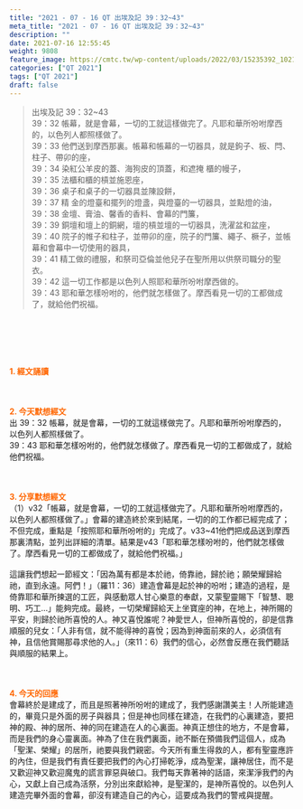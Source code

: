 ```yaml
---
title: "2021 - 07 - 16 QT 出埃及記 39：32~43"
meta_title: "2021 - 07 - 16 QT 出埃及記 39：32~43"
description: ""
date: 2021-07-16 12:55:45
weight: 9808
feature_image: https://cmtc.tw/wp-content/uploads/2022/03/15235392_10211799862337740_180693556567566654_o-1.webp
categories: ["QT 2021"]
tags: ["QT 2021"]
draft: false
---
```


<blockquote>出埃及記 39：32~43<br />
39：32 帳幕，就是會幕，一切的工就這樣做完了。凡耶和華所吩咐摩西的，以色列人都照樣做了。<br />
39：33 他們送到摩西那裏。帳幕和帳幕的一切器具，就是鉤子、板、閂、柱子、帶卯的座，<br />
39：34 染紅公羊皮的蓋、海狗皮的頂蓋，和遮掩 櫃的幔子，<br />
39：35 法櫃和櫃的槓並施恩座，<br />
39：36 桌子和桌子的一切器具並陳設餅，<br />
39：37 精 金的燈臺和擺列的燈盞，與燈臺的一切器具，並點燈的油，<br />
39：38 金壇、膏油、馨香的香料、會幕的門簾，<br />
39：39 銅壇和壇上的銅網，壇的槓並壇的一切器具，洗濯盆和盆座，<br />
39：40 院子的帷子和柱子，並帶卯的座，院子的門簾、繩子、橛子，並帳幕和會幕中一切使用的器具，<br />
39：41 精工做的禮服，和祭司亞倫並他兒子在聖所用以供祭司職分的聖衣。<br />
39：42 這一切工作都是以色列人照耶和華所吩咐摩西做的。<br />
39：43 耶和華怎樣吩咐的，他們就怎樣做了。摩西看見一切的工都做成了，就給他們祝福。</blockquote><br />
&nbsp;<br />
<br />
&nbsp;<br />
<br />
<span style="color: #ff6600;"><strong>1. </strong><strong>經文誦讀</strong></span><br />
<br />
<span style="color: #ff6600;"><strong> </strong></span><br />
<br />
<span style="color: #ff6600;"><strong>2. 今天默想</strong><strong>經文<br />
</strong></span>出 39：32 帳幕，就是會幕，一切的工就這樣做完了。凡耶和華所吩咐摩西的，以色列人都照樣做了。<br />
39：43 耶和華怎樣吩咐的，他們就怎樣做了。摩西看見一切的工都做成了，就給他們祝福。<br />
<br />
&nbsp;<br />
<br />
<span style="color: #ff6600;"><strong>3. 分享默想經文<br />
</strong></span>（1）v32「帳幕，就是會幕，一切的工就這樣做完了。凡耶和華所吩咐摩西的，以色列人都照樣做了。」會幕的建造終於來到結尾，一切的的工作都已經完成了；不但完成，重點是「按照耶和華所吩咐的」完成了。v33~41他們把成品送到摩西那裏清點，並列出詳細的清單。結果是v43「耶和華怎樣吩咐的，他們就怎樣做了。摩西看見一切的工都做成了，就給他們祝福。」<br />
<br />
這讓我們想起一節經文：「因為萬有都是本於祂，倚靠祂，歸於祂；願榮耀歸給祂，直到永遠。阿們！」（羅11：36）建造會幕是起於神的吩咐；建造的過程，是倚靠耶和華所揀選的工匠，與感動眾人甘心樂意的奉獻，又蒙聖靈賜下「智慧、聰明、巧工…」能夠完成。最終，一切榮耀歸給天上坐寶座的神，在地上，神所賜的平安，則歸於祂所喜悅的人。神又喜悅誰呢？神愛世人，但神所喜悅的，卻是信靠順服的兒女：「人非有信，就不能得神的喜悅；因為到神面前來的人，必須信有神，且信他賞賜那尋求他的人。」（來11：6）我們的信心，必然會反應在我們聽話與順服的結果上。<br />
<br />
&nbsp;<br />
<br />
<span style="color: #ff6600;"><strong>4. 今天的回應<br />
</strong></span>會幕終於是建成了，而且是照著神所吩咐的建成了，我們感謝讚美主！人所能建造的，畢竟只是外面的房子與器具；但是神也同樣在建造，在我們的心裏建造，要把神的殿、神的居所、神的同在建造在人的心裏面。神真正想住的地方，不是會幕，而是我們的身心靈裏面。神為了住在我們裏面，祂不斷在預備我們這個人，成為「聖潔、榮耀」的居所，祂要與我們親密。今天所有重生得救的人，都有聖靈應許的內住，但是我們有責任要把我們的內心打掃乾淨，成為聖潔，讓神居住，而不是又歡迎神又歡迎魔鬼的謊言罪惡與破口。我們每天靠著神的話語，來潔淨我們的內心，又獻上自己成為活祭，分別出來獻給神，是聖潔的，是神所喜悅的。以色列人建造完畢外面的會幕，卻沒有建造自己的內心，這要成為我們的警戒與提醒。<br />
<br />
&nbsp;<br />
<br />
&nbsp;
        
